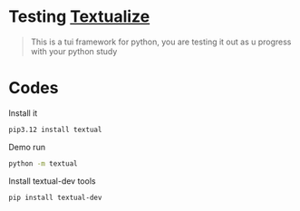 # Testing [Textualize](https://www.textualize.io/)

> This is a tui framework for python, you are testing it out as u progress with your python study 

# Codes 

Install it
```sh
pip3.12 install textual 
```

Demo run 
```sh
python -m textual
```

Install textual-dev tools
```sh
pip install textual-dev
```